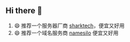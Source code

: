 ## Hi there 👋

<!--
**qiaoyupi/qiaoyupi** is a ✨ _special_ ✨ repository because its `README.md` (this file) appears on your GitHub profile.

Here are some ideas to get you started:

- 🔭 I’m currently working on ...
- 🌱 I’m currently learning ...
- 👯 I’m looking to collaborate on ...
- 🤔 I’m looking for help with ...
- 💬 Ask me about ...
- 📫 How to reach me: ...
- 😄 Pronouns: ...
- ⚡ Fun fact: ...
https://www.namesilo.com/?rid=bd5e396ff (home page)
https://www.namesilo.com/domain/search-domains?rid=bd5e396ff (domain search page)
https://www.namesilo.com/pricing?rid=bd5e396ff (pricing page)
-->

1. 😄 推荐一个服务器厂商
[sharktech](https://portal.sharktech.net/aff.php?aff=1490)，便宜又好用
2. 😄 推荐一个域名服务商
[namesilo](https://www.namesilo.com/?rid=bd5e396ff) 便宜又好用
